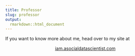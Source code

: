 ```yaml
---
title: Professor
slug: professor
output:
  rmarkdown::html_document
---
```


If you want to know more about me, head over to my site at

<center>

<a href="https://iam.asocialdatascientist.com">iam.asocialdatascientist.com</a>

</center>

